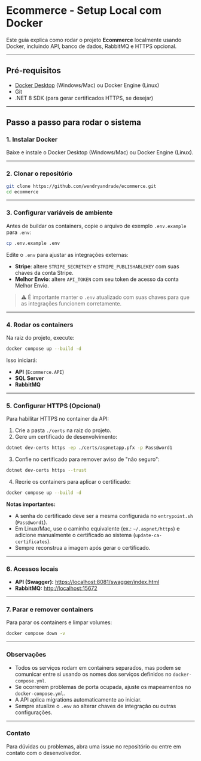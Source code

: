 # Ecommerce - Setup Local com Docker

Este guia explica como rodar o projeto **Ecommerce** localmente usando Docker, incluindo API, banco de dados, RabbitMQ e HTTPS opcional.

---

## Pré-requisitos

* [Docker Desktop](https://www.docker.com/products/docker-desktop) (Windows/Mac) ou Docker Engine (Linux)
* Git
* .NET 8 SDK (para gerar certificados HTTPS, se desejar)

---

## Passo a passo para rodar o sistema

### 1. Instalar Docker

Baixe e instale o Docker Desktop (Windows/Mac) ou Docker Engine (Linux).

---

### 2. Clonar o repositório

```bash
git clone https://github.com/wendryandrade/ecommerce.git
cd ecommerce
```

---

### 3. Configurar variáveis de ambiente

Antes de buildar os containers, copie o arquivo de exemplo `.env.example` para `.env`:

```bash
cp .env.example .env
```

Edite o `.env` para ajustar as integrações externas:

* **Stripe**: altere `STRIPE_SECRETKEY` e `STRIPE_PUBLISHABLEKEY` com suas chaves da conta Stripe.
* **Melhor Envio**: altere `API_TOKEN` com seu token de acesso da conta Melhor Envio.

> ⚠️ É importante manter o `.env` atualizado com suas chaves para que as integrações funcionem corretamente.

---

### 4. Rodar os containers

Na raiz do projeto, execute:

```bash
docker compose up --build -d
```

Isso iniciará:

* **API** (`Ecommerce.API`)
* **SQL Server**
* **RabbitMQ**

---

### 5. Configurar HTTPS (Opcional)

Para habilitar HTTPS no container da API:

1. Crie a pasta `./certs` na raiz do projeto.
2. Gere um certificado de desenvolvimento:

```bash
dotnet dev-certs https -ep ./certs/aspnetapp.pfx -p Pass@word1
```

3. Confie no certificado para remover aviso de "não seguro":

```bash
dotnet dev-certs https --trust
```

4. Recrie os containers para aplicar o certificado:

```bash
docker compose up --build -d
```

**Notas importantes:**

* A senha do certificado deve ser a mesma configurada no `entrypoint.sh` (`Pass@word1`).
* Em Linux/Mac, use o caminho equivalente (ex.: `~/.aspnet/https`) e adicione manualmente o certificado ao sistema (`update-ca-certificates`).
* Sempre reconstrua a imagem após gerar o certificado.

---

### 6. Acessos locais

* **API (Swagger):** [https://localhost:8081/swagger/index.html](https://localhost:8081/swagger/index.html)
* **RabbitMQ:** [http://localhost:15672](http://localhost:15672)

---

### 7. Parar e remover containers

Para parar os containers e limpar volumes:

```bash
docker compose down -v
```

---

### Observações

* Todos os serviços rodam em containers separados, mas podem se comunicar entre si usando os nomes dos serviços definidos no `docker-compose.yml`.
* Se ocorrerem problemas de porta ocupada, ajuste os mapeamentos no `docker-compose.yml`.
* A API aplica migrations automaticamente ao iniciar.
* Sempre atualize o `.env` ao alterar chaves de integração ou outras configurações.

---

### Contato

Para dúvidas ou problemas, abra uma issue no repositório ou entre em contato com o desenvolvedor.
